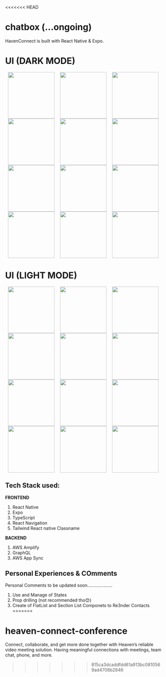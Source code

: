 <<<<<<< HEAD
# chatbox (...ongoing)
HavenConnect is  built with React Native &amp; Expo.

# UI (DARK MODE)
<div style = "display:flex; flex-direction: row; flex-wrap: wrap;justify-content: space-around;">
    <img src = "https://user-images.githubusercontent.com/55560024/154983124-14a88b07-900b-48e0-a5da-8382acf58a64.png"  style = "width: 150px"/>
    <img src = "https://user-images.githubusercontent.com/55560024/154983158-868021fc-6b91-4db9-8699-58a23ab75dca.png"  style = "width: 150px"/>
    <img src = "https://user-images.githubusercontent.com/55560024/154983183-6bcb541e-e6c6-4ac3-8279-1c5c5a05e328.png"  style = "width: 150px"/>
    <img src = "https://user-images.githubusercontent.com/55560024/154983212-e00cab8c-c507-4bcc-92ad-b7445dec2390.png"  style = "width: 150px"/>
    <img src = "https://user-images.githubusercontent.com/55560024/155123224-a1c57bec-382d-4885-b2cf-d35550b84332.png"  style = "width: 150px"/>
    <img src = "https://user-images.githubusercontent.com/55560024/155857315-cd7ae776-d7ab-45b4-bcb3-7ae38e9c582f.png"  style = "width: 150px"/>
    <img src = "https://user-images.githubusercontent.com/55560024/165930909-d9f5bd2c-db87-44c1-a9ea-2442f3c3489c.png"  style = "width: 150px"/>
    <img src = "https://user-images.githubusercontent.com/55560024/161615755-9ee8523a-be3d-4f86-85b0-43fa2ea95250.png"  style = "width: 150px"/>
    <img src = "https://user-images.githubusercontent.com/55560024/162210001-0d382966-6891-4064-b73e-d0841aeffbc1.png"  style = "width: 150px"/>
    <img src = "https://user-images.githubusercontent.com/55560024/165925774-5fabca7d-3866-414c-b2f1-70c65f9ebf95.png"  style = "width: 150px"/>
    <img src = "https://user-images.githubusercontent.com/55560024/165925721-36146bef-a058-4757-98f1-67f2f14a7a4c.png"  style = "width: 150px"/>
    <img src = "https://user-images.githubusercontent.com/55560024/165925654-4e3b18f1-278c-4d3d-be0e-ff1a04a3584e.png"  style = "width: 150px"/>





</div>

# UI (LIGHT MODE)
<div  style = "display:flex; flex-direction: row; flex-wrap: wrap;justify-content: space-around;">
    <img src = "https://user-images.githubusercontent.com/55560024/154983286-24d45eb7-7b95-49a2-8c82-4fa346c2253d.png"  style = "width: 150px"/>
    <img src = "https://user-images.githubusercontent.com/55560024/154983305-e96e54aa-3604-4c05-929b-0169d28e0278.png"  style = "width: 150px"/>
    <img src = "https://user-images.githubusercontent.com/55560024/154983323-b63b7d5b-ba26-46e9-b929-67b7b5fbd1a1.png"  style = "width: 150px"/>
    <img src = "https://user-images.githubusercontent.com/55560024/154983366-dd9de087-8150-4384-a3fd-2fad4add2dce.png"  style = "width: 150px"/>
    <img src = "https://user-images.githubusercontent.com/55560024/155123151-708a8255-2f49-4c65-9c99-30d69ca89c15.png"  style = "width: 150px"/>
    <img src = "https://user-images.githubusercontent.com/55560024/155857352-1612dba3-2f53-40e4-ad66-bc44ad0ecf82.png"  style = "width: 150px"/>
    <img src = "https://user-images.githubusercontent.com/55560024/165930994-264123ac-0e9d-48ba-82b5-8bd37f947ff6.png"  style = "width: 150px"/>
    <img src = "https://user-images.githubusercontent.com/55560024/161680486-252a0dbd-e128-4456-a494-2df964449ea6.png"  style = "width: 150px"/>
    <img src = "https://user-images.githubusercontent.com/55560024/165926062-7cb71fc5-c664-4bc0-8441-be4365febc50.png"  style = "width: 150px"/>
    <img src = "https://user-images.githubusercontent.com/55560024/165925774-5fabca7d-3866-414c-b2f1-70c65f9ebf95.png"  style = "width: 150px"/>
    <img src = "https://user-images.githubusercontent.com/55560024/165926017-f29dfe59-436f-4e5f-8d7d-ca1f037efe81.png"  style = "width: 150px"/>
    <img src = "https://user-images.githubusercontent.com/55560024/165925964-678f22b1-15ce-40e9-a27f-612b3e48ca6d.png"  style = "width: 150px"/>


</div>

## Tech Stack used:
**FRONTEND**
1. React Native
2. Expo
3. TypeScript
4. React Navigation
5. Tailwind React native Classname

**BACKEND**
1. AWS Amplify
2. GraphQL
3. AWS App Sync

## Personal Experiences & COmments
Personal Comments to be updated soon....................
1. Use and Manage of States
2. Prop drilling (not recommended tho😊)
3. Create of FlatList and Section List Componets to Re3nder Contacts
=======
# heaven-connect-conference
Connect, collaborate, and get more done together with Heaven’s reliable video meeting solution. Having meaningful connections with meetings, team chat, phone, and more.
>>>>>>> 815ca3dcaddfdd61a913bc0810569ad4708b2846
